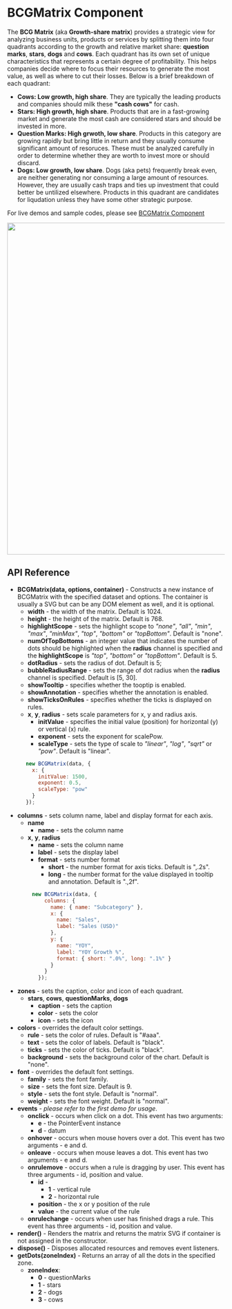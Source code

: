# BCGMatrix Component
The **BCG Matrix** (aka **Growth-share matrix**) provides a strategic view for analyzing business units, products or services by splitting them into four quadrants according to the growth and relative market share: **question marks**, **stars**, **dogs** and **cows**. Each quadrant has its own set of unique characteristics that represents a certain degree of profitability. This helps companies decide where to focus their resources to generate the most value, as well as where to cut their losses. Below is a brief breakdown of each quadrant:
- **Cows: Low growth, high share**. They are typically the leading products and companies should milk these  **"cash cows"** for cash.
- **Stars: High growth, high share**. Products that are in a fast-growing market and generate the most cash are considered stars and should be invested in more.
- **Question Marks: High grwoth, low share**. Products in this category are growing rapidly but bring little in return and they usually consume significant amount of resoruces. These must be analyzed carefully in order to determine whether they are worth to invest more or should discard.
- **Dogs: Low growth, low share**. Dogs (aka pets) frequently break even, are neither generating nor consuming a large amount of resources. However, they are usually cash traps and ties up investment that could better be untilized elsewhere. Products in this quadrant are candidates for liqudation unless they have some other strategic purpose.

For live demos and sample codes, please see [BCGMatrix Component](https://observablehq.com/@analyzer2004/bcgmatrix)

<img src="https://github.com/analyzer2004/bcgmatrix/blob/master/images/cover.png" width="768">

## API Reference

* **BCGMatrix(data, options, container)** - Constructs a new instance of BCGMatrix with the specified dataset and options. The container is usually a SVG but can be any DOM element as well, and it is optional.
  * **width** - the width of the matrix. Default is 1024.
  * **height** - the height of the matrix. Default is 768.
  * **highlightScope** - sets the highlight scope to *"none"*, *"all"*, *"min"*, *"max"*, *"minMax"*, *"top"*, *"bottom"* or *"topBottom"*. Default is "none".
  * **numOfTopBottoms** - an integer value that indicates the number of dots should be highlighted when the **radius** channel is specified and the **highlightScope** is *"top"*, *"bottom"* or *"topBottom"*. Default is 5.
  * **dotRadius** - sets the radius of dot. Default is 5;
  * **bubbleRadiusRange** - sets the range of dot radius when the **radius** channel is specified. Default is [5, 30].
  * **showTooltip** - specifies whether the tooptip is enabled.
  * **showAnnotation** - specifies whether the annotation is enabled.
  * **showTicksOnRules** - specifies whether the ticks is displayed on rules. 
  * **x**, **y**, **radius** - sets scale parameters for x, y and radius axis.
    * **initValue** - specifies the initial value (position) for horizontal (y) or vertical (x) rule.
    * **exponent** - sets the exponent for scalePow.
    * **scaleType** - sets the type of scale to *"linear"*, *"log"*, *"sqrt"* or *"pow"*. Default is "linear".   
~~~js
      new BCGMatrix(data, {
        x: {
          initValue: 1500,
          exponent: 0.5,
          scaleType: "pow"
        }
      });
~~~
  * **columns** - sets column name, label and display format for each axis.
    * **name** 
      * **name** - sets the column name
    * **x**, **y**, **radius**
      * **name** - sets the column name
      * **label** - sets the display label
      * **format** - sets number format
        * **short** - the number format for axis ticks. Default is ",.2s".
        * **long** - the number format for the value displayed in tooltip and annotation. Default is ".,2f".          
~~~js
        new BCGMatrix(data, {
            columns: {
              name: { name: "Subcategory" },
              x: {
                name: "Sales",
                label: "Sales (USD)"
              },
              y: {
                name: "YOY",
                label: "YOY Growth %",
                format: { short: ".0%", long: ".1%" }
              }
            }
          });
~~~
  * **zones** - sets the caption, color and icon of each quadrant.
    * **stars**, **cows**, **questionMarks**, **dogs**
      * **caption** - sets the caption
      * **color** - sets the color
      * **icon** - sets the icon
  * **colors** - overrides the default color settings.
    * **rule** - sets the color of rules. Default is "#aaa".
    * **text** - sets the color of labels. Default is "black".
    * **ticks** - sets the color of ticks. Default is "black".
    * **background** - sets the background color of the chart. Default is "none".
  * **font** - overrides the default font settings.
    * **family** - sets the font family.
    * **size** - sets the font size. Default is 9.
    * **style** - sets the font style. Default is "normal".
    * **weight** - sets the font weight. Default is "normal".
  * **events** - *please refer to the first demo for usage*.
    * **onclick** - occurs when click on a dot. This event has two arguments:
      * **e** - the PointerEvent instance
      * **d** - datum
    * **onhover** - occurs when mouse hovers over a dot. This event has two arguments - e and d.
    * **onleave** - occurs when mouse leaves a dot. This event has two arguments - e and d.
    * **onrulemove** - occurs when a rule is dragging by user. This event has three arguments - id, position and value.
      * **id** -
        * **1** - vertical rule
        * **2** - horizontal rule
      * **position** - the x or y position of the rule
      * **value** - the current value of the rule
    * **onrulechange** - occurs when user has finished drags a rule. This event has three arguments - id, position and value. 
* **render()** - Renders the matrix and returns the matrix SVG if container is not assigned in the constructor.
* **dispose()** - Disposes allocated resources and removes event listeners.
* **getDots(zoneIndex)** - Returns an array of all the dots in the specified zone.
  * **zoneIndex**:
    * **0** - questionMarks
    * **1** - stars
    * **2** - dogs
    * **3** - cows